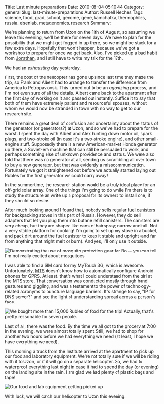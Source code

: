 Title: Last minute preparations
Date: 2010-08-04 05:10:44
Category: general
Slug: last-minute-preparations
Author: Russell Neches
Tags: science, food, grad, school, genome, gene, kamchatka, thermophiles, russia, eisenlab, metagenomics, research
Summary: 


We're planning to return from Uzon on the 11th of August, so assuming we
leave this evening, we'll be there for seven days. We have to plan for
the possibility that we might get fogged in up there, so we might be
stuck for a few extra days. Hopefully that won't happen, because we've
got a workshop to prepare for once we get back. Also, I've picked up a
bad habit from [Jonathan](http://phylogenomics.blogspot.com/), and I
still have to write my talk for the 17th.

We had an *exhausting* day yesterday.

First, the cost of the helicopter has gone up since last time they made
the trip, so Frank and Albert had to arrange to transfer the difference
from America to Petropavlovsk. This turned out to be an *agonizing*
process, and I'm not even sure of all the details. Albert came back to
the apartment after the first day of working on it and passed out
instantly. Suffice it to say that both of them have extremely patient
and resourceful spouses, without whom we would now be stranded in town
with no way to get to our research site.

There remains a great deal of confusion and uncertainty about the status
of the generator (or generators?) at Uzon, and so we've had to prepare
for the worst. I spent the day with Albert and Alex hunting down motor
oil, spark plugs, and two-stroke oil (in case it's a two-stroke engine),
and other small-engine stuff. Supposedly there is a new American-market
Honda generator up there, a Soviet-era machine that can still be
persuaded to work, and perhaps something else of unknown providence and
status. We were also told that there was no generator at all, sending us
scrambling all over town to buy a new generator, but that was evidently
a misscommunication. Fortunately we got it straightened out before we
actually started laying out Rubles for the first generator we could
carry away!

In the summertime, the research station would be a truly ideal place for
an off-grid solar array. One of the things I'm going to do while I'm
there is to study the structure an write up a proposal for its owners to
install one, if they should so desire.

After much looking around I found that, nobody sells regular [fuel
canisters](http://www.snowpeak.com/stoves/backpacking.html?fuel_type=57)
for backpacking stoves in this part of Russia. However, they do sell
adapters that let you plug them into butane refill canisters. The
canisters are very cheap, but they are shaped like cans of hairspray;
narrow and tall. Not a very stable platform for cooking! I'm going to
set up my stove in a bucket, and pack dirt around the fuel canister to
keep it stable and upright (and far from anything that might melt or
burn). And yes, I'll only use it outside.

![Demonstrating the use of mosquito protection gear for Bo -- you can
tell I'm not really excited about
mosquitoes](http://vort.org/media/images/bug_net_shopping.jpeg)

I was able to find a SIM card for my MyTouch 3G, which is awesome.
Unfortunately, [MTS](http://www.mtsgsm.com/) doesn't know how to
automatically configure Android phones for GPRS. At least, that's what I
could understand from the girl at the MTS store. That conversation was
conducted mostly through hand gestures and giggling, and was a testament
to the power of technology-related acronyms to puncture language
barriers. It's strange to say, "IP for DNS server?" and see the light of
understanding spread across a person's face.

![We bought more than 15,000 Rubles of food for the trip! Actually,
that's pretty reasonable for seven people.](http://vort.org/media/images/shopping_for_uzon.jpeg)

Last of all, there was the food. By the time we all got to the grocery
at 7:00 in the evening, we were almost totally spent. Still, we had to
shop for another two hours before we had everything we need (at least, I
hope we have everything we need).

This morning a truck from the Institute arrived at the apartment to pick
up our food and laboratory equipment. We're not totally sure if we will
be riding with it to Uzon, or if it will go on a separate helicopter.
So, we had to waterproof everything last night in case it had to spend
the day (or evening) on the landing site in the rain. I am glad we had
plenty of plastic bags and tape!

![Our food and lab equipment getting picked up](http://vort.org/media/images/shipment_to_uzon.jpeg)

With luck, we will catch our helicopter to Uzon this evening.
